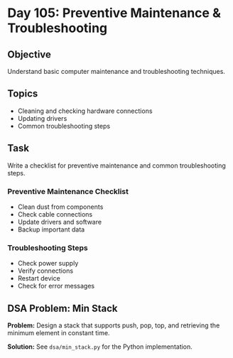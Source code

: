 # Day 105: Preventive Maintenance & Troubleshooting

## Objective
Understand basic computer maintenance and troubleshooting techniques.

## Topics
- Cleaning and checking hardware connections
- Updating drivers
- Common troubleshooting steps

## Task
Write a checklist for preventive maintenance and common troubleshooting steps.

### Preventive Maintenance Checklist
- Clean dust from components
- Check cable connections
- Update drivers and software
- Backup important data

### Troubleshooting Steps
- Check power supply
- Verify connections
- Restart device
- Check for error messages

## DSA Problem: Min Stack

**Problem:**
Design a stack that supports push, pop, top, and retrieving the minimum element in constant time.

**Solution:** See `dsa/min_stack.py` for the Python implementation.
